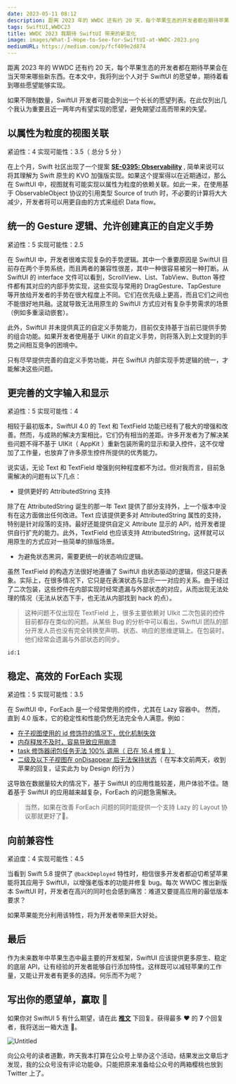 ```yaml
---
date: 2023-05-11 08:12
description: 距离 2023 年的 WWDC 还有约 20 天，每个苹果生态的开发者都在期待苹果会在当天带来哪些新东西。在本文中，我将列出个人对于 SwiftUI 的愿望单，期待着看到哪些愿望能够实现。
tags: SwiftUI,WWDC23
title: WWDC 2023 我期待 SwiftUI 带来的新变化
image: images/What-I-Hope-to-See-for-SwiftUI-at-WWDC-2023.png
mediumURL: https://medium.com/p/fcf409e2d874
---
```

距离 2023 年的 WWDC 还有约 20 天，每个苹果生态的开发者都在期待苹果会在当天带来哪些新东西。在本文中，我将列出个人对于 SwiftUI 的愿望单，期待着看到哪些愿望能够实现。

如果不限制数量，SwiftUI 开发者可能会列出一个长长的愿望列表。在此仅列出几个我认为重要且近一两年内有望实现的愿望，避免期望过高而带来的失望。

## 以属性为粒度的视图关联

紧迫性：4  实现可能性：3.5（ 总分 5 分 ）

在上个月，Swift 社区出现了一个提案 **[SE-0395: Observability](https://forums.swift.org/t/se-0395-observability/64342)** , 简单来说可以将其理解为 Swift 原生的 KVO 加强版实现。如果这个提案得以在近期通过，那么在 SwiftUI 中，视图就有可能实现以属性为粒度的依赖关联。如此一来，在使用基于 ObservableObject 协议的引用类型 Source of truth 时，不必要的计算将大大减少，开发者将可以用更自由的方式来组织 Data flow。

## 统一的 Gesture 逻辑、允许创建真正的自定义手势

紧迫性：5  实现可能性：2.5

在 SwiftUI 中，开发者很难实现复杂的手势逻辑。其中一个重要原因是 SwiftUI 目前存在两个手势系统，而且两者的兼容性很差，其中一种很容易被另一种打断。从 SwiftUI 的 interface 文件可以看到，ScrollView、List、TabView、Button 等控件都有其对应的内部手势实现，这些实现与常用的 DragGesture、TapGesture 等开放给开发者的手势在很大程度上不同。它们在优先级上更高，而且它们之间也不能很好地共融。这就导致无法用原生的 SwiftUI 方式应对有复杂手势需求的场景（例如多重滚动嵌套）。

此外，SwiftUI 并未提供真正的自定义手势能力，目前仅支持基于当前已提供手势的组合功能。如果开发者使用基于 UIKit 的自定义手势，则将落入到上文提到的手势之间相互竞争的困境中。

只有尽早提供完善的自定义手势功能，并在 SwiftUI 内部实现手势逻辑的统一，才能解决这些问题。

## 更完善的文字输入和显示

紧迫性：5  实现可能性：4

相较于最初版本，SwiftUI 4.0 的 Text 和 TextField 功能已经有了极大的增强和改善。然而，与成熟的解决方案相比，它们仍有相当的差距。许多开发者为了解决某些问题不得不基于 UIKit（ AppKit ）重新包装所需的显示和录入控件，这不仅增加了工作量，也放弃了许多原生控件所提供的优秀能力。

说实话，无论 Text 和 TextField 增强到何种程度都不为过。但对我而言，目前急需解决的问题有以下几点：

- 提供更好的 AttributedString 支持

除了在 AttributedString 诞生的那一年 Text 提供了部分支持外，上一个版本中没有在这方面做出任何改进。Text 应该提供更多对 AttributedString 属性的支持，特别是针对段落的支持。最好还能提供自定义 Attribute 显示的 API，给开发者提供自行扩充的能力。此外，TextField 也应该支持 AttributedString，这样就可以用原生的方式应对一些简单的排版场景。

- 为避免状态黑洞，需要更统一的状态响应逻辑。

虽然 TextField 的构造方法很好地遵循了 SwiftUI 由状态驱动的逻辑，但这只是表象。实际上，在很多情况下，它只是在表演状态与显示一一对应的关系。由于经过了二次包装，这些控件在内部实现时经常遗漏与外部状态的对应，从而出现无法处理的情况（无法从状态下手，也无法从内部找到 hack 的点）。

> 这种问题不仅出现在 TextField 上，很多主要依赖对 UIkit 二次包装的控件目前都存在类似的问题。从某些 Bug 的分析中可以看出，SwiftUI 团队的部分开发人员也没有完全转换至声明、状态、响应的思维逻辑上。在包装时，他们经常会遗漏与外部状态的同步。
> 

```responser
id:1
```

## 稳定、高效的 ForEach 实现

紧迫性：5  实现可能性：3.5

在 SwiftUI 中，ForEach 是一个经常使用的控件，尤其在 Lazy 容器中。 然而，直到 4.0 版本，它的稳定性和性能仍然无法完全令人满意。例如：

- [在子视图使用的 id 修饰符的情况下，优化机制失效](https://www.fatbobman.com/posts/optimize_the_response_efficiency_of_List/)
- [内存释放不及时，容易导致应用崩溃](https://www.fatbobman.com/posts/memory-usage-optimization/)
- [task 修饰器闭包任务无法 100% 调用（ 已在 16.4 修复 ）](https://twitter.com/fatbobman/status/1574252681467637760?s=61&t=ecQh6_M1bDgzJDGbrFupaw)
- [二级及以下子视图在 onDisappear 后无法保持状态](https://twitter.com/fatbobman/status/1572507700436807683?s=61&t=6wE0YqMg9Y85zDZMQr_ycg)（ 在写本文前两天，收到苹果的回复，证实此为 by Design 的行为 ）

这导致在数据量较大的情况下，基于 SwiftUI 的应用性能较差，用户体验不佳。随着基于 SwiftUI 的应用越来越复杂，ForEach 的问题急需解决。

> 当然，如果在改善 ForEach 问题的同时能提供一个支持 Lazy 的 Layout 协议那就更好了👏。
> 

## 向前兼容性

紧迫度：4 实现可能性：4.5

当看到 Swift 5.8 提供了 `@backDeployed` 特性时，相信很多开发者都迫切希望苹果能将其应用于 SwiftUI，以增强老版本的功能并修复 bug。每次 WWDC 推出新版本 SwiftUI 时，开发者在高兴的同时也会感到痛苦：难道又要提高应用的最低版本要求？

如果苹果能充分利用该特性，将为开发者带来巨大好处。

## 最后

作为未来数年中苹果生态中最主要的开发框架，SwiftUI 应该提供更多原生、稳定的底层 API，让有经验的开发者能够自行添加特性。这样既可以减轻苹果的工作量，又能让开发者有更多的选择。何乐而不为呢？

## 写出你的愿望单，赢取 🍒

如果你对 SwiftUI 5 有什么期望，请在此 **[推文](https://twitter.com/fatbobman/status/1656109768795365376?s=20)** 下回复。获得最多 ❤️ 的 **7** 个回复者，我将送出一箱大连 🍒。

![Untitled](https://cdn.fatbobman.com/Untitled.png)

向公众号的读者道歉，昨天我本打算在公众号上举办这个活动，结果发出文章后才发现，我的公众号没有评论功能😅。只能把原来准备给公众号的两箱樱桃也放到 Twitter 上了。